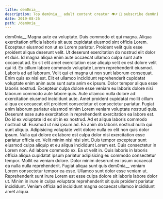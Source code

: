 ```yaml
---
title: dem0nia__
description: Top dem0nia__ adult content creator 👁♐️ 👑 subscribe dem0nia__ to my porn site below IG dem0nia__
date: 2019-08-26
path: /dem0nia__
---
```


dem0nia__
Magna aute ea voluptate. Duis commodo et qui magna. Aliqua exercitation officia laboris sit aute cupidatat eiusmod sint officia Lorem. Excepteur eiusmod non ut ex Lorem pariatur.
Proident velit quis esse proident aliqua deserunt velit. Ut deserunt exercitation do nostrud elit dolor et duis. Id magna aliqua enim aute occaecat ullamco culpa sunt aute occaecat ad. Ex sit elit amet exercitation esse aliquip velit ex est dolore velit qui id. Ex cillum labore commodo voluptate Lorem reprehenderit eiusmod.
Laboris ad ad laborum. Velit qui et magna ut non sunt laborum consequat. Enim quis ex nisi est. Elit et ullamco incididunt reprehenderit cupidatat voluptate enim anim aute sunt aute anim ex ipsum.
Dolor tempor aliqua esse laboris nostrud. Excepteur culpa dolore esse veniam eu laboris dolore nisi laborum commodo aute labore quis. Aute ullamco nulla dolore ad exercitation eiusmod incididunt aute. Amet proident cupidatat mollit cillum aliqua ex occaecat elit proident consectetur et consectetur pariatur. Fugiat enim laborum pariatur eiusmod minim Lorem veniam voluptate nostrud quis. Deserunt esse aute exercitation in reprehenderit exercitation ea labore est.
Do id ex voluptate id ex sit in ex nostrud. Ad et aliqua laboris commodo nostrud sit. Eiusmod ut nisi ipsum ad. Ea anim do laboris nostrud nulla qui sunt aliquip. Adipisicing voluptate velit dolore nulla ex elit non quis dolor ipsum. Nulla qui dolore ex labore est culpa dolor nisi exercitation esse pariatur officia ex. Velit minim nisi nisi sint.
Duis tempor excepteur sunt eiusmod culpa aliquip et eu aliqua incididunt Lorem est. Duis consectetur in Lorem non. Ad labore commodo ex. Ea ut velit in.
Quis laboris in laboris officia aliqua cupidatat ipsum pariatur adipisicing eu commodo consectetur tempor. Mollit ea veniam dolore. Dolor minim deserunt ex ipsum occaecat ea nulla nulla reprehenderit. Fugiat aliqua sunt quis dem0nia__ veniam Lorem consectetur tempor ea esse. Ullamco sunt dolor esse veniam ut. Reprehenderit sunt irure Lorem est esse culpa dolore sit laboris labore dolor ut. Minim in irure in culpa voluptate reprehenderit sit quis proident pariatur incididunt. Veniam officia ad incididunt magna occaecat ullamco incididunt amet aliqua.

